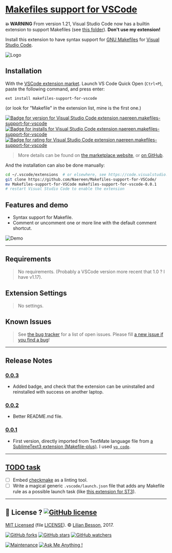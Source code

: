 # [Makefiles support for VSCode](https://marketplace.visualstudio.com/items?itemName=naereen.makefiles-support-for-vscode)

**:boom: WARNING** From version 1.21, Visual Studio Code now has a builtin extension to support Makefiles (see [this folder](https://github.com/Microsoft/vscode/tree/master/extensions/make)).
**Don't use my extension!**

Install this extension to have syntax support for [GNU Makefiles](https://www.gnu.org/software/make/manual/make.html) for [Visual Studio Code](https://code.visualstudio.com/).

![Logo](https://github.com/Naereen/Makefiles-support-for-VSCode/raw/master/images/naereen.makefiles-support-for-vscode.small.png)

## Installation

With the [VSCode extension market](https://marketplace.visualstudio.com/). Launch VS Code Quick Open (`Ctrl+P`), paste the following command, and press enter:

```
ext install makefiles-support-for-vscode
```

(or look for "Makefile" in the extension list, mine is the first one.)

[![Badge for version for Visual Studio Code extension naereen.makefiles-support-for-vscode](https://vsmarketplacebadge.apphb.com/version/naereen.makefiles-support-for-vscode.svg)](https://marketplace.visualstudio.com/items?itemName=naereen.makefiles-support-for-vscode)
[![Badge for installs for Visual Studio Code extension naereen.makefiles-support-for-vscode](https://vsmarketplacebadge.apphb.com/installs/naereen.makefiles-support-for-vscode.svg)](https://marketplace.visualstudio.com/items?itemName=naereen.makefiles-support-for-vscode)
[![Badge for rating for Visual Studio Code extension naereen.makefiles-support-for-vscode](https://vsmarketplacebadge.apphb.com/rating/naereen.makefiles-support-for-vscode.svg)](https://marketplace.visualstudio.com/items?itemName=naereen.makefiles-support-for-vscode)

> More details can be found on [the marketplace website](https://marketplace.visualstudio.com/items?itemName=naereen.makefiles-support-for-vscode#overview), or [on GitHub](https://github.com/Naereen/Makefiles-support-for-VSCode).

And the installation can also be done manually:

```bash
cd ~/.vscode/extensions  # or elsewhere, see https://code.visualstudio.com/docs/extensions/yocode#_your-extensions-folder
git clone https://github.com/Naereen/Makefiles-support-for-VSCode/
mv Makefiles-support-for-VSCode makefiles-support-for-vscode-0.0.1
# restart Visual Studio Code to enable the extension
```

## Features and demo

- Syntax support for Makefile.
- Comment or uncomment one or more line with the default comment shortcut.

![Demo](https://github.com/Naereen/Makefiles-support-for-VSCode/raw/master/images/demo1.gif)

----

## Requirements

> No requirements.
> (Probably a VSCode version more recent that 1.0 ? I have v1.17).

## Extension Settings

> No settings.

## Known Issues

> See [the bug tracker](https://github.com/Naereen/Makefiles-support-for-VSCode/issues/) for a list of open issues.
> Please fill [a new issue if you find a bug](https://github.com/Naereen/Makefiles-support-for-VSCode/issues/new)!

----

## Release Notes

### [0.0.3](https://marketplace.visualstudio.com/items?itemName=naereen.makefiles-support-for-vscode)
- Added badge, and check that the extension can be uninstalled and reinstalled with success on another laptop.

### [0.0.2](https://marketplace.visualstudio.com/items?itemName=naereen.makefiles-support-for-vscode)
- Better README.md file.

### [0.0.1](https://marketplace.visualstudio.com/items?itemName=naereen.makefiles-support-for-vscode)
- First version, directly imported from TextMate language file from [a SublimeText3 extension (Makefile-plus)](https://github.com/Altomare/sublime-makefile-plus). I used [`yo code`](https://code.visualstudio.com/docs/extensions/yocode).

----

## [TODO task](https://github.com/Naereen/Makefiles-support-for-VSCode/issues/)
- [ ] Embed [checkmake](https://github.com/mrtazz/checkmake) as a linting tool.
- [ ] Write a magical generic `.vscode/launch.json` file that adds any Makefile rule as a possible launch task (like [this extension for ST3](https://packagecontrol.io/packages/MakeCommands)).

----

## :scroll: License ? [![GitHub license](https://img.shields.io/github/license/Naereen/badges.svg)](https://github.com/Naereen/Makefiles-support-for-VSCode/blob/master/LICENSE)
[MIT Licensed](https://lbesson.mit-license.org/) (file [LICENSE](https://github.com/Naereen/Makefiles-support-for-VSCode/blob/master/LICENSE)).
© [Lilian Besson](https://GitHub.com/Naereen), 2017.

[![GitHub forks](https://img.shields.io/github/forks/Naereen/Makefiles-support-for-VSCode.svg?style=social&label=Fork&maxAge=2592000)](https://GitHub.com/Naereen/Makefiles-support-for-VSCode/network/) [![GitHub stars](https://img.shields.io/github/stars/Naereen/Makefiles-support-for-VSCode.svg?style=social&label=Star&maxAge=2592000)](https://GitHub.com/Naereen/Makefiles-support-for-VSCode/stargazers/) [![GitHub watchers](https://img.shields.io/github/watchers/Naereen/Makefiles-support-for-VSCode.svg?style=social&label=Watch&maxAge=2592000)](https://GitHub.com/Naereen/Makefiles-support-for-VSCode/watchers/)

[![Maintenance](https://img.shields.io/badge/Maintained%3F-yes-green.svg)](https://GitHub.com/Naereen/Makefiles-support-for-VSCode/graphs/commit-activity)
[![Ask Me Anything !](https://img.shields.io/badge/Ask%20me-anything-1abc9c.svg)](https://GitHub.com/Naereen/ama)
